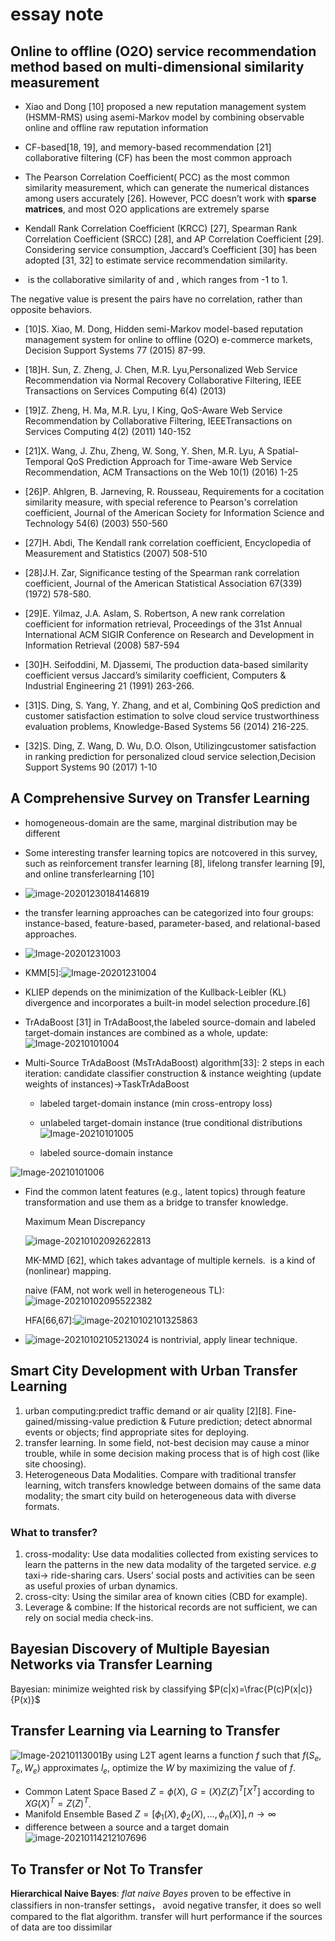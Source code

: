 
# essay note

## Online to offline (O2O) service recommendation method based on multi-dimensional similarity measurement

-   Xiao and Dong [10] proposed a new reputation management system (HSMM-RMS) using asemi-Markov model by combining observable online and offline raw reputation information
    
-   CF-based[18, 19], and memory-based recommendation [21] collaborative filtering (CF) has been the most common approach
    
-   The Pearson Correlation Coefficient( PCC) as the most common similarity measurement, which can generate the numerical distances among users accurately [26]. However, PCC doesn’t work with **sparse matrices**, and most O2O applications are extremely sparse
    
-   Kendall Rank Correlation Coefficient (KRCC) [27], Spearman Rank Correlation Coefficient (SRCC) [28], and AP Correlation Coefficient [29]. Considering service consumption, Jaccard’s Coefficient [30] has been adopted [31, 32] to estimate service recommendation similarity.
    
-   ​ is the collaborative similarity of ​and ​, which ranges from -1 to 1.
    

The negative value is present the pairs have no correlation, rather than opposite behaviors.

-   [10]S. Xiao, M. Dong, Hidden semi-Markov model-based reputation management system for online to offline (O2O) e-commerce markets, Decision Support Systems 77 (2015) 87-99.
    
-   [18]H. Sun, Z. Zheng, J. Chen, M.R. Lyu,Personalized Web Service Recommendation via Normal Recovery Collaborative Filtering, IEEE Transactions on Services Computing 6(4) (2013)
    
-   [19]Z. Zheng, H. Ma, M.R. Lyu, I King, QoS-Aware Web Service Recommendation by Collaborative Filtering, IEEETransactions on Services Computing 4(2) (2011) 140-152
    
-   [21]X. Wang, J. Zhu, Zheng, W. Song, Y. Shen, M.R. Lyu, A Spatial-Temporal QoS Prediction Approach for Time-aware Web Service Recommendation, ACM Transactions on the Web 10(1) (2016) 1-25
    
-   [26]P. Ahlgren, B. Jarneving, R. Rousseau, Requirements for a cocitation similarity measure, with special reference to Pearson's correlation coefficient, Journal of the American Society for Information Science and Technology 54(6) (2003) 550-560
    
-   [27]H. Abdi, The Kendall rank correlation coefficient, Encyclopedia of Measurement and Statistics (2007) 508-510
    
-   [28]J.H. Zar, Significance testing of the Spearman rank correlation coefficient, Journal of the American Statistical Association 67(339) (1972) 578-580.
    
-   [29]E. Yilmaz, J.A. Aslam, S. Robertson, A new rank correlation coefficient for information retrieval, Proceedings of the 31st Annual International ACM SIGIR Conference on Research and Development in Information Retrieval (2008) 587-594
    
-   [30]H. Seifoddini, M. Djassemi, The production data-based similarity coefficient versus Jaccard’s similarity coefficient, Computers & Industrial Engineering 21 (1991) 263-266.
    
-   [31]S. Ding, S. Yang, Y. Zhang, and et al, Combining QoS prediction and customer satisfaction estimation to solve cloud service trustworthiness evaluation problems, Knowledge-Based Systems 56 (2014) 216-225.
    
-   [32]S. Ding, Z. Wang, D. Wu, D.O. Olson, Utilizingcustomer satisfaction in ranking prediction for personalized cloud service selection,Decision Support Systems 90 (2017) 1-10
    

## A Comprehensive Survey on Transfer Learning

-   homogeneous-domain are the same, marginal distribution may be different
    
-   Some interesting transfer learning topics are notcovered in this survey, such as reinforcement transfer learning [8], lifelong transfer learning [9], and online transferlearning [10]
    
-   ![image-20201230184146819](https://raw.githubusercontent.com/sailTo/picturebase/master/Image-20201231003.png)
    
-   the transfer learning approaches can be categorized into four groups: instance-based, feature-based, parameter-based, and relational-based approaches.
    
-   ![Image-20201231003](https://raw.githubusercontent.com/sailTo/picturebase/master/image-20201230184146819.png)
    
-   KMM[5]:![Image-20201231004](https://raw.githubusercontent.com/sailTo/picturebase/master/Image-20201231004.png)
    
-   KLIEP depends on the minimization of the Kullback-Leibler (KL) divergence and incorporates a built-in model selection procedure.[6]
    
-   TrAdaBoost [31] in TrAdaBoost,the labeled source-domain and labeled target-domain instances are combined as a whole, update:![Image-20210101004](https://raw.githubusercontent.com/sailTo/picturebase/master/Image-20210101004.png)
    
-   Multi-Source TrAdaBoost (MsTrAdaBoost) algorithm[33]: 2 steps in each iteration: candidate classifier construction & instance weighting (update weights of instances)->TaskTrAdaBoost
    
    -   labeled target-domain instance (min cross-entropy loss)
        
    -   unlabeled target-domain instance (true conditional distributions ![Image-20210101005](https://raw.githubusercontent.com/sailTo/picturebase/master/Image-20210101006.png)
        
    -   labeled source-domain instance
        

![Image-20210101006](https://raw.githubusercontent.com/sailTo/picturebase/master/Image-20210101005.png)

-   Find the common latent features (e.g., latent topics) through feature transformation and use them as a bridge to transfer knowledge.
    
    Maximum Mean Discrepancy
    
    ![image-20210102092622813](https://raw.githubusercontent.com/sailTo/picturebase/master/image-20210102092622813.png)
    
    MK-MMD [62], which takes advantage of multiple kernels. ​ is a kind of (nonlinear) mapping.
    
    naive (FAM, not work well in heterogeneous TL): ![image-20210102095522382](https://raw.githubusercontent.com/sailTo/picturebase/master/image-20210102095522382.png)
    
    HFA[66,67]:![image-20210102101325863](https://raw.githubusercontent.com/sailTo/picturebase/master/image-20210102101325863.png)
    
-   ![image-20210102105213024](https://raw.githubusercontent.com/sailTo/picturebase/master/image-20210102105213024.png)​ is nontrivial, apply linear technique.

## Smart City Development with Urban Transfer Learning

   1. urban computing:predict traffic demand or air quality [2][8]. Fine-gained/missing-value prediction & Future prediction; detect abnormal events or objects; find appropriate sites for deploying.
   2. transfer learning. In some field, not-best decision may cause a minor trouble, while in some decision making process that is of high cost (like site choosing).
   3. Heterogeneous Data Modalities. Compare with traditional transfer learning, witch transfers knowledge between domains of the same data modality; the smart city build on heterogeneous data with diverse formats.
### What to transfer?
1. cross-modality: Use data modalities collected from existing services to learn the patterns in the new data modality of the targeted service. *e.g* taxi$\rightarrow$ ride-sharing cars. Users’ social posts and activities can be seen as useful proxies of urban dynamics.
2. cross-city: Using the similar area of known cities (CBD for example).
3. Leverage & combine: If the historical records are not sufficient, we can rely on social media check-ins.

## Bayesian Discovery of Multiple Bayesian Networks via Transfer Learning
Bayesian: minimize weighted risk by classifying
$P(c|x)=\frac{P(c)P(x|c)}{P(x)}$ 

## Transfer Learning via Learning to Transfer

![Image-20210113001](https://raw.githubusercontent.com/sailTo/picturebase/master/Image-20210113001.png)By using L2T agent learns a function $f$ such that $f(S_e,T_e,W_e)$ approximates $l_e$, optimize the $W$ by maximizing the value of $f$.
- Common Latent Space Based
  $Z=\phi(X)$, $G=(X)Z(Z)^T [X^T]$ according to $XG(X)^T=Z(Z)^T$.
- Manifold Ensemble Based
    $Z=[\phi_1(X),\phi_2(X),\dots,\phi_n(X)], n\rightarrow \infty$
- difference between a source and a target domain![image-20210114212107696](https://raw.githubusercontent.com/sailTo/picturebase/master/image-20210114212107696.png)
## To Transfer or Not To Transfer
**Hierarchical Naive Bayes**: *flat naive Bayes* proven to be effective in classifiers in non-transfer settings， avoid negative transfer, it does so well compared to the flat algorithm.
transfer will hurt performance if the sources of data are too dissimilar
<!--stackedit_data:
eyJoaXN0b3J5IjpbLTkzMjQxOTM2NSwtMTE2Mjk5NDA4MCwyMD
IzMzcxNDk3LC0xMTk1MTc0MzU2LC02Nzk0OTk1LDIwNjYwMTk1
ODMsMTgwODYyOTc3MywxMTI5OTg2NDAxLDIwOTk1NTc0NjQsLT
IwNDg1NzQzNzYsLTE4MDQwMzY1MzAsMTQyNDAyOTI1OCwtODY4
NjM4OTQsMTkzMjg4OTQwMywxOTEyNTAwNDc4LC0xMTI1MDM4MD
kwLDgxMzgxMzMwOV19
-->